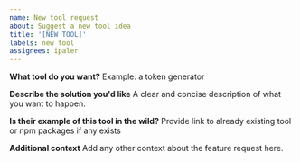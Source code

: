 ```yaml
---
name: New tool request
about: Suggest a new tool idea
title: '[NEW TOOL]'
labels: new tool
assignees: ipaler
---
```


**What tool do you want?**
Example: a token generator

**Describe the solution you'd like**
A clear and concise description of what you want to happen.

**Is their example of this tool in the wild?**
Provide link to already existing tool or npm packages if any exists

**Additional context**
Add any other context about the feature request here.
